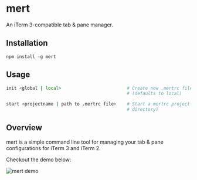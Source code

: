 # mert

An iTerm 3-compatible tab & pane manager.

## Installation

```
npm install -g mert
```

## Usage

```bash
init <global | local>                         # Create new .mertrc file locally or in home dir
                                              # (defaults to local)

start <projectname | path to .mertrc file>    # Start a mertrc project (defaults to .mertc in current
                                              # directory)
```

## Overview

mert is a simple command line tool for managing your tab & pane configurations for iTerm 3
and iTerm 2.

Checkout the demo below:

![mert demo](https://cloud.githubusercontent.com/assets/659829/15803031/c0e7a9e0-2a7e-11e6-89f9-38704b28ecba.gif)



